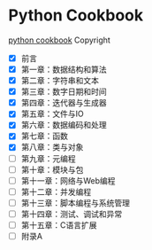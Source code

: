 # Python Cookbook
[python cookbook](https://python3-cookbook-personal.readthedocs.io/zh_CN/latest/index.html)
Copyright
- [x] 前言
- [x] 第一章：数据结构和算法
- [x] 第二章：字符串和文本
- [x] 第三章：数字日期和时间
- [x] 第四章：迭代器与生成器
- [x] 第五章：文件与IO
- [x] 第六章：数据编码和处理
- [x] 第七章：函数
- [x] 第八章：类与对象
- [ ] 第九章：元编程
- [ ] 第十章：模块与包
- [ ] 第十一章：网络与Web编程
- [ ] 第十二章：并发编程
- [ ] 第十三章：脚本编程与系统管理
- [ ] 第十四章：测试、调试和异常
- [ ] 第十五章：C语言扩展
 - [ ] 附录A
